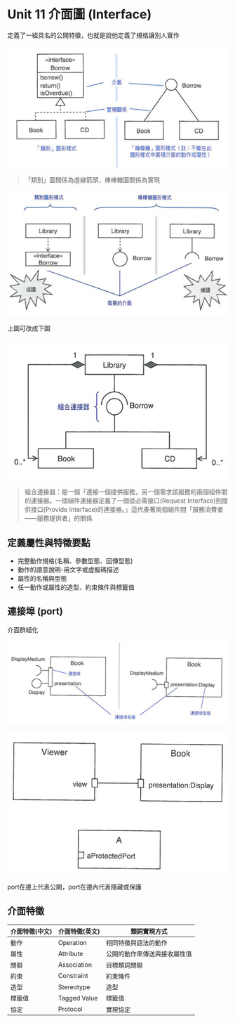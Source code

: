 # Unit 11 介面圖 (Interface)

定義了一組具名的公開特徵，也就是說他定義了規格讓別人實作

![Interface](images/Interface_TopGround.PNG "Interface")

> 「類別」圖關係為虛線箭頭，棒棒糖圖關係為實現

![Composite](images/Interface_Composite.PNG "Composite")

上圖可改成下圖

![Composite](images/Interface_Composite2.PNG "Composite")

> 組合連接器：是一個「連接一個提供服務，另一個需求該服務的兩個組件間的連接器。一個組件連接器定義了一個從必需接口(Request Interface)到提供接口(Provide Interface)的連接器。」這代表著兩個組件間「服務消費者——服務提供者」的關係

## 定義屬性與特徵要點

* 完整動作規格(名稱、參數型態、回傳型態)
* 動作的語意說明-用文字或虛擬碼描述
* 屬性的名稱與型態
* 任一動作或屬性的造型、約束條件與標籤值

## 連接埠 (port)

介面群組化

![Port](images/Interface_Port.PNG "Port")

![Visibility](images/Interface_Visibility.PNG "Visibility")

port在邊上代表公開，port在邊內代表隱藏或保護

## 介面特徵

介面特徵(中文) | 介面特徵(英文) | 類詞實現方式
---------|----------|----------
 動作 | Operation | 相同特徵與語法的動作
 屬性 | Attribute | 公開的動作來傳送與接收屬性值 
 關聯 | Association | 目標類詞關聯
 約束 | Constraint | 約束條件
 造型 | Stereotype | 造型
 標籤值 | Tagged Value | 標籤值
 協定 | Protocol | 實現協定 